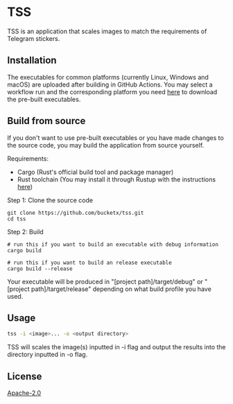 # TSS

TSS is an application that scales images to match the requirements of Telegram stickers.

## Installation
The executables for common platforms (currently Linux, Windows and macOS) are uploaded after building in GitHub Actions. 
You may select a workflow run and the corresponding platform you need [here](https://github.com/bucketx/tss/actions) to download the pre-built executables.

## Build from source
If you don't want to use pre-built executables or you have made changes to the source code, you may build the application from source yourself.

Requirements:
- Cargo (Rust's official build tool and package manager)
- Rust toolchain (You may install it through Rustup with the instructions [here](https://www.rust-lang.org/learn/get-started))

Step 1: Clone the source code
```base
git clone https://github.com/bucketx/tss.git
cd tss
```

Step 2: Build
```base
# run this if you want to build an executable with debug information
cargo build

# run this if you want to build an release executable
cargo build --release
```

Your executable will be produced in "[project path]/target/debug" or "[project path]/target/release" depending on what build profile you have used.

## Usage
```bash
tss -i <image>... -o <output directory>
```
TSS will scales the image(s) inputted in -i flag and output the results into the directory inputted in -o flag.

## License
[Apache-2.0](https://www.apache.org/licenses/LICENSE-2.0)
